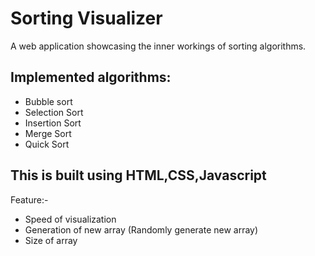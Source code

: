 
# Sorting Visualizer

A web application showcasing the inner workings of sorting algorithms.



## Implemented algorithms:

- Bubble sort
- Selection Sort
- Insertion Sort
- Merge Sort
- Quick Sort
## This is built using HTML,CSS,Javascript
Feature:-
- Speed of visualization
- Generation of new array (Randomly generate new array)
- Size of array

